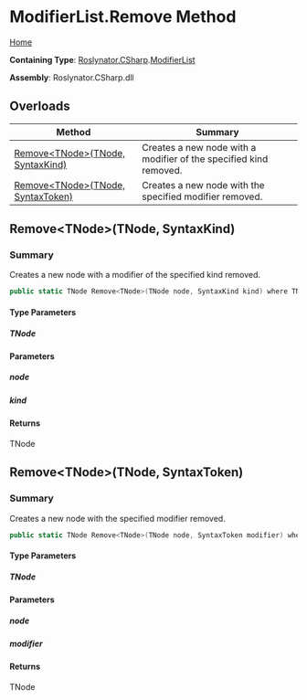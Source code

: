 # ModifierList\.Remove Method

[Home](../../../../README.md)

**Containing Type**: [Roslynator.CSharp](../../README.md)\.[ModifierList](../README.md)

**Assembly**: Roslynator\.CSharp\.dll

## Overloads

| Method | Summary |
| ------ | ------- |
| [Remove\<TNode>(TNode, SyntaxKind)](#Roslynator_CSharp_ModifierList_Remove__1___0_Microsoft_CodeAnalysis_CSharp_SyntaxKind_) | Creates a new node with a modifier of the specified kind removed\. |
| [Remove\<TNode>(TNode, SyntaxToken)](#Roslynator_CSharp_ModifierList_Remove__1___0_Microsoft_CodeAnalysis_SyntaxToken_) | Creates a new node with the specified modifier removed\. |

## Remove\<TNode>\(TNode, SyntaxKind\)<a name="Roslynator_CSharp_ModifierList_Remove__1___0_Microsoft_CodeAnalysis_CSharp_SyntaxKind_"></a>

### Summary

Creates a new node with a modifier of the specified kind removed\.

```csharp
public static TNode Remove<TNode>(TNode node, SyntaxKind kind) where TNode : Microsoft.CodeAnalysis.SyntaxNode
```

#### Type Parameters

##### TNode





#### Parameters

##### node





##### kind





#### Returns

TNode

## Remove\<TNode>\(TNode, SyntaxToken\)<a name="Roslynator_CSharp_ModifierList_Remove__1___0_Microsoft_CodeAnalysis_SyntaxToken_"></a>

### Summary

Creates a new node with the specified modifier removed\.

```csharp
public static TNode Remove<TNode>(TNode node, SyntaxToken modifier) where TNode : Microsoft.CodeAnalysis.SyntaxNode
```

#### Type Parameters

##### TNode





#### Parameters

##### node





##### modifier





#### Returns

TNode

